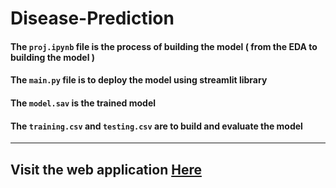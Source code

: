 # Disease-Prediction

#### The `proj.ipynb` file is the process of building the model ( from the EDA to building the model ) <br>
#### The `main.py` file is to deploy the model using streamlit library <br>
#### The `model.sav` is the trained model <br>
#### The `training.csv` and `testing.csv` are to build and evaluate the model <br>

<hr> 

## Visit the web application [Here](https://baselhusam-disease-prediction-main-sjwaoz.streamlit.app)
